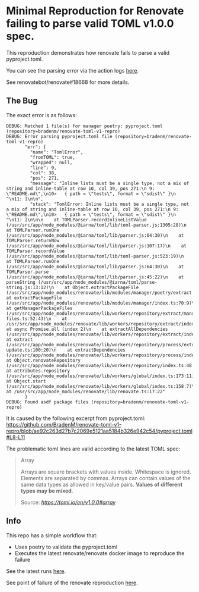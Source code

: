 # Minimal Reproduction for Renovate failing to parse valid TOML v1.0.0 spec.

This reproduction demonstrates how renovate fails to parse a valid pyproject.toml.

You can see the parsing error via the action logs [here](https://github.com/BradenM/renovate-toml-v1-repro/actions/runs/3358868498/jobs/5566325881#step:2:397).

See renovatebot/renovate#18668 for more details.

## The Bug

The exact error is as follows:

```
DEBUG: Matched 1 file(s) for manager poetry: pyproject.toml (repository=bradenm/renovate-toml-v1-repro)
DEBUG: Error parsing pyproject.toml file (repository=bradenm/renovate-toml-v1-repro)
       "err": {
         "name": "TomlError",
         "fromTOML": true,
         "wrapped": null,
         "line": 9,
         "col": 38,
         "pos": 271,
         "message": "Inline lists must be a single type, not a mix of string and inline-table at row 10, col 39, pos 271:\n 9:   \"README.md\",\n10>   { path = \"tests\", format = \"sdist\" }\n                                          ^\n11: ]\n\n",
         "stack": "TomlError: Inline lists must be a single type, not a mix of string and inline-table at row 10, col 39, pos 271:\n 9:   \"README.md\",\n10>   { path = \"tests\", format = \"sdist\" }\n                                          ^\n11: ]\n\n\n    at TOMLParser.recordInlineListValue (/usr/src/app/node_modules/@iarna/toml/lib/toml-parser.js:1305:28)\n    at TOMLParser.runOne (/usr/src/app/node_modules/@iarna/toml/lib/parser.js:64:30)\n    at TOMLParser.returnNow (/usr/src/app/node_modules/@iarna/toml/lib/parser.js:107:17)\n    at TOMLParser.recordValue (/usr/src/app/node_modules/@iarna/toml/lib/toml-parser.js:523:19)\n    at TOMLParser.runOne (/usr/src/app/node_modules/@iarna/toml/lib/parser.js:64:30)\n    at TOMLParser.parse (/usr/src/app/node_modules/@iarna/toml/lib/parser.js:45:22)\n    at parseString (/usr/src/app/node_modules/@iarna/toml/parse-string.js:13:12)\n    at Object.extractPackageFile (/usr/src/app/node_modules/renovate/lib/modules/manager/poetry/extract.ts:130:26)\n    at extractPackageFile (/usr/src/app/node_modules/renovate/lib/modules/manager/index.ts:70:9)\n    at getManagerPackageFiles (/usr/src/app/node_modules/renovate/lib/workers/repository/extract/manager-files.ts:52:43)\n    at /usr/src/app/node_modules/renovate/lib/workers/repository/extract/index.ts:47:28\n    at async Promise.all (index 2)\n    at extractAllDependencies (/usr/src/app/node_modules/renovate/lib/workers/repository/extract/index.ts:45:26)\n    at extract (/usr/src/app/node_modules/renovate/lib/workers/repository/process/extract-update.ts:100:20)\n    at extractDependencies (/usr/src/app/node_modules/renovate/lib/workers/repository/process/index.ts:110:26)\n    at Object.renovateRepository (/usr/src/app/node_modules/renovate/lib/workers/repository/index.ts:48:52)\n    at attributes.repository (/usr/src/app/node_modules/renovate/lib/workers/global/index.ts:173:11)\n    at Object.start (/usr/src/app/node_modules/renovate/lib/workers/global/index.ts:158:7)\n    at /usr/src/app/node_modules/renovate/lib/renovate.ts:17:22"
       }
DEBUG: Found asdf package files (repository=bradenm/renovate-toml-v1-repro)
```

It is caused by the following excerpt from pyproject.toml:
https://github.com/BradenM/renovate-toml-v1-repro/blob/ae92c263d27b7c2069e5121aa5184b326e942c54/pyproject.toml#L8-L11

The problematic toml lines are valid according to the latest TOML spec:

> Array
>
> Arrays are square brackets with values inside. Whitespace is ignored. Elements are separated by commas. Arrays can contain values of the same data types as allowed in key/value pairs. **Values of different types may be mixed**.
>
> Source: _https://toml.io/en/v1.0.0#array_

## Info

This repo has a simple workflow that:

- Uses poetry to validate the pyproject.toml
- Executes the latest renovate/renovate docker image to reproduce the failure

See the latest runs [here](https://github.com/BradenM/renovate-toml-v1-repro/actions/workflows/reproduce.yml).

See point of failure of the renovate reproduction [here](https://github.com/BradenM/renovate-toml-v1-repro/actions/runs/3358868498/jobs/5566325881#step:2:397).
